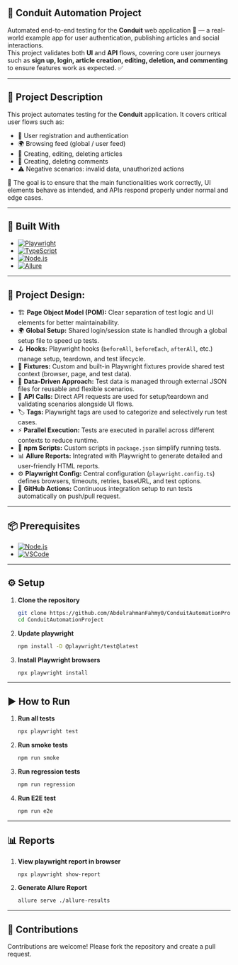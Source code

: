 ## 🚀 Conduit Automation Project

Automated end-to-end testing for the **Conduit** web application 📰 — a real-world example app for user authentication, publishing articles and social interactions.  
This project validates both **UI** and **API** flows, covering core user journeys such as **sign up, login, article creation, editing, deletion, and commenting** to ensure features work as expected. ✅

---

## 📖 Project Description

This project automates testing for the **Conduit** application. It covers critical user flows such as:

- 👤 User registration and authentication
- 🌍 Browsing feed (global / user feed)   
- 📝 Creating, editing, deleting articles  
- 💬 Creating, deleting comments
- ⚠️ Negative scenarios: invalid data, unauthorized actions  

🎯 The goal is to ensure that the main functionalities work correctly, UI elements behave as intended, and APIs respond properly under normal and edge cases.

---

## 🧪 Built With

* [![Playwright][Playwright-logo]][Playwright-url]
* [![TypeScript][TypeScript-logo]][TypeScript-url]
* [![Node.js][Node-logo]][Node-url]
* [![Allure][Allure-logo]][Allure-url]

[Playwright-logo]: https://img.shields.io/badge/Playwright-2EAD33?style=for-the-badge&logo=playwright&logoColor=white
[Playwright-url]: https://playwright.dev/

[TypeScript-logo]: https://img.shields.io/badge/TypeScript-3178C6?style=for-the-badge&logo=typescript&logoColor=white
[TypeScript-url]: https://www.typescriptlang.org/

[Node-logo]: https://img.shields.io/badge/Node.js-339933?style=for-the-badge&logo=node.js&logoColor=white
[Node-url]: https://nodejs.org/

[Allure-logo]: https://img.shields.io/badge/Allure-1C1C1C?style=for-the-badge&logo=allure&logoColor=brightgreen
[Allure-url]: https://docs.qameta.io/allure/

---

## 🧩 Project Design:

* 🏗️ **Page Object Model (POM):** Clear separation of test logic and UI elements for better maintainability.  
* 🌍 **Global Setup:** Shared login/session state is handled through a global setup file to speed up tests.  
* 🪝 **Hooks:** Playwright hooks (`beforeAll`, `beforeEach`, `afterAll`, etc.) manage setup, teardown, and test lifecycle.  
* 🧩 **Fixtures:** Custom and built-in Playwright fixtures provide shared test context (browser, page, and test data).  
* 📑 **Data-Driven Approach:** Test data is managed through external JSON files for reusable and flexible scenarios.  
* 🔗 **API Calls:** Direct API requests are used for setup/teardown and validating scenarios alongside UI flows.  
* 🏷️ **Tags:** Playwright tags are used to categorize and selectively run test cases.  
* ⚡ **Parallel Execution:** Tests are executed in parallel across different contexts to reduce runtime.  
* 📜 **npm Scripts:** Custom scripts in `package.json` simplify running tests.  
* 📊 **Allure Reports:** Integrated with Playwright to generate detailed and user-friendly HTML reports.
* ⚙️ **Playwright Config:** Central configuration (`playwright.config.ts`) defines browsers, timeouts, retries, baseURL, and test options.  
* 🚀 **GitHub Actions:** Continuous integration setup to run tests automatically on push/pull request.  

---

## 📦 Prerequisites

* [![Node.js][Node-logo]][Node-url]
* [![VSCode][VSCode-logo]][VSCode-url]

[Node-logo]: https://img.shields.io/badge/Node.js-339933?style=for-the-badge&logo=node.js&logoColor=white
[Node-url]: https://nodejs.org/

[VSCode-logo]: https://img.shields.io/badge/VS%20Code-0078d7?style=for-the-badge&logo=visualstudiocode&logoColor=white
[VSCode-url]: https://code.visualstudio.com/

---

## ⚙️ Setup

1. **Clone the repository**
   ```bash
   git clone https://github.com/AbdelrahmanFahmy0/ConduitAutomationProject.git
   cd ConduitAutomationProject
   ```

2. **Update playwright**
    ```bash
    npm install -D @playwright/test@latest
    ```

3. **Install Playwright browsers**
    ```bash
    npx playwright install
    ```
    
---

## ▶️ How to Run

1. **Run all tests**  
   ```bash
   npx playwright test
   ```
   
2. **Run smoke tests**  
   ```bash
   npm run smoke
   ```
   
3. **Run regression tests**  
   ```bash
   npm run regression
   ```
   
4. **Run E2E test**  
   ```bash
   npm run e2e
   ```
   
--- 

## 📊 Reports

1. **View playwright report in browser**

   ```bash
   npx playwright show-report
   ```
         
2. **Generate Allure Report**
   
   ```bash
   allure serve ./allure-results
   ```
   
---

## 🤝 Contributions

   Contributions are welcome! Please fork the repository and create a pull request.
